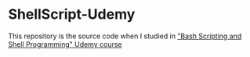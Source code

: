 # ShellScript-Udemy

This repository is the source code when I studied in ["Bash Scripting and Shell Programming" Udemy course](https://www.udemy.com/bash-scripting/learn/v4/content)
